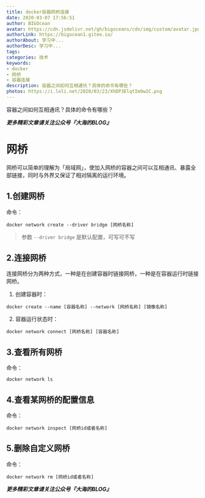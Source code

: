 ```yaml
---
title: docker容器网桥连接
date: 2020-03-07 17:56:51
author: BIGOcean
avatar: https://cdn.jsdelivr.net/gh/bigoceans/cdn/img/custom/avatar.jpg
authorLink: https://bigocean1.gitee.io/ 
authorAbout: 学习中... 
authorDesc: 学习中...
tags: 
categories: 技术
keywords: 
- docker
- 网桥
- 容器连接
description: 容器之间如何互相通讯？具体的命令有哪些？
photos: https://i.loli.net/2020/03/23/XhDP3ElqtIm9w2C.png
---
```


容器之间如何互相通讯？具体的命令有哪些？



***更多精彩文章请关注公众号『大海的BLOG』***

# 网桥

网桥可以简单的理解为「局域网」，使加入网桥的容器之间可以互相通讯、暴露全部链接，同时与外界又保证了相对隔离的运行环境。

## 1.创建网桥
命令：
```shell
docker network create --driver bridge [网桥名称]
```
> 参数 `--driver bridge` 是默认配置，可写可不写

## 2.连接网桥
连接网桥分为两种方式，一种是在创建容器时链接网桥，一种是在容器运行时链接网桥。

1) 创建容器时：
```shell
docker create --name [容器名称] --network [网桥名称] [镜像名称]
```
2) 容器运行状态时：
```shell
docker network connect [网桥名称] [容器名称]
```
## 3.查看所有网桥
命令：
```shell
docker network ls
```
## 4.查看某网桥的配置信息
命令：
```shell
docker network inspect [网桥id或者名称]
```
## 5.删除自定义网桥
命令：
```shell
docker network rm [网桥id或者名称]
```
***更多精彩文章请关注公众号『大海的BLOG』***
